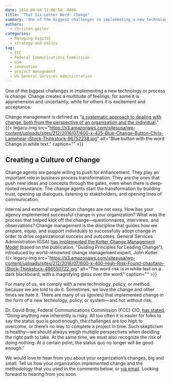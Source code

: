 ```yaml
---
date: 2016-08-04 11:00:58 -0400
title: 'That Six-Letter Word: Change'
summary: 'One of the biggest challenges in implementing a new technology or process is change. Change creates a multitude of feelings; for some it is apprehension and uncertainty, while for others it is excitement and acceptance. Change management is defined as &#8220;a systematic approach to dealing with change, both from the perspective of an organization and'
authors:
  - christen-geiler
categories:
  - Managing Digital
  - strategy-and-policy
tag:
  - FCC
  - Federal Communications Commission
  - GSA
  - innovation
  - project management
  - US General Services Administration
---
```


One of the biggest challenges in implementing a new technology or process is change. Change creates a multitude of feelings; for some it is apprehension and uncertainty, while for others it is excitement and acceptance.

Change management is defined as &#8220;[a systematic approach to dealing with change, both from the perspective of an organization and the individual](http://searchcio.techtarget.com/definition/change-management).&#8221; {{< legacy-img src="https://s3.amazonaws.com/sitesusa/wp-content/uploads/sites/212/2016/07/600-x-425-Blue-Change-Button-Chris-Lamphear-iStock-Thinkstock-96752238.jpg" alt="Blue button with the word Change in white text." caption="" >}} 

## Creating a Culture of Change

Change agents are people willing to push for enhancement. They play an important role in business process transformation. They are the ones that push new ideas and concepts through the gates, even when there is deep-rooted resistance. The change agents start the transformation by building trust, opening up dialogues, listening to stakeholders, and opening lines of communication.

Internal and external organization changes are not easy. How has your agency implemented successful change in your organization? What was the process that helped kick off the change—questionnaires, interviews, and observations? Change management is the discipline that guides how we prepare, equip, and support individuals to successfully adopt change in order to drive organizational success and outcomes. General Services Administration (GSA) [has implemented the Kotter Change Management Model](http://www.gsa.gov/portal/mediaId/203435/fileName/Guiding_Principles_for_Leading_Change_Guide_vjune2012.action) (based on the publication, “Guiding Principles for Leading Change”), introduced by world-renowned change management expert, John Kotter. {{< legacy-img src="https://s3.amazonaws.com/sitesusa/wp-content/uploads/sites/212/2016/07/600-x-400-High-Risk-Found-chaofann-iStock-Thinkstock-486550722.jpg" alt="The word risk is in white text on a dark blackboard, with a magnifying glass over the word." caption="" >}} 

For many of us, we comply with a new technology, policy, or method because we are told to do it. Sometimes, we love the change and other times we hate it. There are many of us (govies) that implemented change in the form of a new technology, policy, or system—and not without risk.

Dr. David Bray, Federal Communications Commission (FCC) CIO, [has stated](https://www.fcc.gov/news-events/blog/2014/12/15/risks-breaking-past-status-quo-and-it-transformation), &#8220;Doing anything new inherently is risky. All too often it is easier for folks to say the status quo is good enough, the challenges are too high to overcome, or there&#8217;s no way to complete a project in time. Such skepticism is healthy—we should always weigh multiple perspectives when deciding the right path to take. At the same time, we must also recognize the risk of doing nothing. At a certain point, the status quo no longer will be good enough.&#8221;

We would love to hear from you about your organization&#8217;s changes, big and small. Tell us how your organization implemented change and the methodology that you used in the comments below, or [via email](mailto:Christen.Geiler@nih.gov). Looking forward to hearing from you soon.